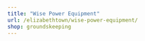 ```yaml
---
title: "Wise Power Equipment"
url: /elizabethtown/wise-power-equipment/
shop: groundskeeping
---
```

